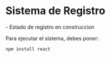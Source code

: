 <h1> Sistema de Registro </h1>
  - Estado de registro en construccion

Para ejecutar el sistema, debes poner:

```npm install react``` 
